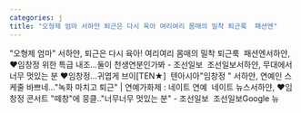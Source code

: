 ```yaml
---
categories: j
title: "오형제 엄마 서하얀 퇴근은 다시 육아 여리여리 몸매의 밀착 퇴근룩  패션엔"
---
```

"오형제 엄마" 서하얀, 퇴근은 다시 육아! 여리여리 몸매의 밀착 퇴근룩&nbsp;&nbsp;패션엔서하얀, ♥임창정 위한 특급 내조...둘이 천생연분인가봐 - 조선일보&nbsp;&nbsp;조선일보서하얀, 무대에서 너무 멋있는 분 ♥임창정...귀엽게 브이[TEN★]&nbsp;&nbsp;텐아시아"임창정 " 서하얀, 연예인 스케줄 바쁘네…"녹화 마치고 퇴근" | 연예가화제 : 네이트 연예&nbsp;&nbsp;네이트 뉴스서하얀, ♥임창정 콘서트 "떼창"에 뭉클.."너무너무 멋있는 분" - 조선일보&nbsp;&nbsp;조선일보Google 뉴